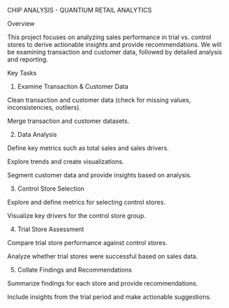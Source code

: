 CHIP ANALYSIS - QUANTIUM RETAIL ANALYTICS

Overview

This project focuses on analyzing sales performance in trial vs. control stores to derive actionable insights and provide recommendations. We will be examining transaction and customer data, followed by detailed analysis and reporting.

Key Tasks

1. Examine Transaction & Customer Data

Clean transaction and customer data (check for missing values, inconsistencies, outliers).

Merge transaction and customer datasets.

2. Data Analysis

Define key metrics such as total sales and sales drivers.

Explore trends and create visualizations.

Segment customer data and provide insights based on analysis.

3. Control Store Selection

Explore and define metrics for selecting control stores.

Visualize key drivers for the control store group.

4. Trial Store Assessment

Compare trial store performance against control stores.

Analyze whether trial stores were successful based on sales data.

5. Collate Findings and Recommendations

Summarize findings for each store and provide recommendations.

Include insights from the trial period and make actionable suggestions.
